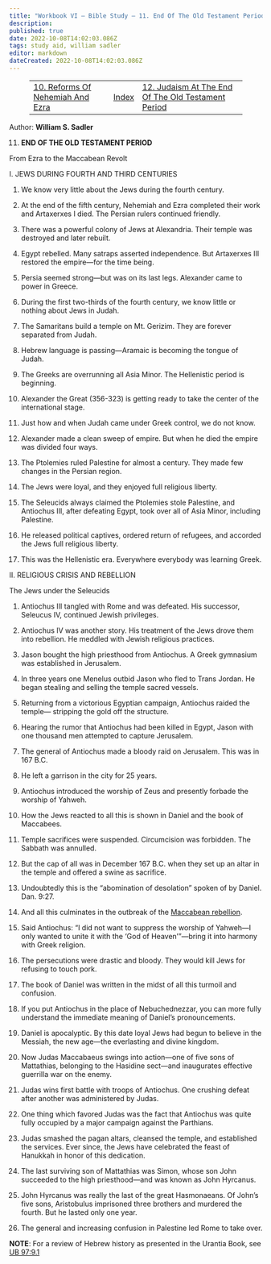 ```yaml
---
title: "Workbook VI — Bible Study — 11. End Of The Old Testament Period"
description: 
published: true
date: 2022-10-08T14:02:03.086Z
tags: study aid, william sadler
editor: markdown
dateCreated: 2022-10-08T14:02:03.086Z
---
```


<figure class="table chapter-navigator">
	<table>
		<tbody>
		<tr>
			<td><a href="/en/article/William_S_Sadler/Workbook_6_Bible_Study/History_2_10">10. Reforms Of Nehemiah And Ezra</a></td>
			<td><a href="/en/article/William_S_Sadler/Workbook_6_Bible_Study/Index">Index</a></td>
			<td><a href="/en/article/William_S_Sadler/Workbook_6_Bible_Study/History_2_12">12. Judaism At The End Of The Old Testament Period</a></td>
		</tr>
		</tbody>
	</table>
</figure>

Author: **William S. Sadler**


11. **END OF THE OLD TESTAMENT PERIOD**

From Ezra to the Maccabean Revolt

I. JEWS DURING FOURTH AND THIRD CENTURIES

1. We know very little about the Jews during the fourth century.

2. At the end of the fifth century, Nehemiah and Ezra completed their work and Artaxerxes I died. The Persian rulers continued friendly.

3. There was a powerful colony of Jews at Alexandria. Their temple was destroyed and later rebuilt.

4. Egypt rebelled. Many satraps asserted independence. But Artaxerxes III restored the empire—for the time being.

5. Persia seemed strong—but was on its last legs. Alexander came to power in Greece.

6. During the first two-thirds of the fourth century, we know little or nothing about Jews in Judah.

7. The Samaritans build a temple on Mt. Gerizim. They are forever separated from Judah.

8. Hebrew language is passing—Aramaic is becoming the tongue of Judah.

9. The Greeks are overrunning all Asia Minor. The Hellenistic period is beginning.

10. Alexander the Great (356-323) is getting ready to take the center of the international stage.

11. Just how and when Judah came under Greek control, we do not know.

12. Alexander made a clean sweep of empire. But when he died the empire was divided four ways.

13. The Ptolemies ruled Palestine for almost a century. They made few changes in the Persian region.

14. The Jews were loyal, and they enjoyed full religious liberty.

15. The Seleucids always claimed the Ptolemies stole Palestine, and Antiochus III, after defeating Egypt, took over all of Asia Minor, including Palestine.

16. He released political captives, ordered return of refugees, and accorded the Jews full religious liberty.

17. This was the Hellenistic era. Everywhere everybody was learning Greek.

II. RELIGIOUS CRISIS AND REBELLION

The Jews under the Seleucids

1. Antiochus III tangled with Rome and was defeated. His successor, Seleucus IV, continued Jewish privileges.

2. Antiochus IV was another story. His treatment of the Jews drove them into rebellion. He meddled with Jewish religious practices.

3. Jason bought the high priesthood from Antiochus. A Greek gymnasium was established in Jerusalem.

4. In three years one Menelus outbid Jason who fled to Trans Jordan. He began stealing and selling the temple sacred vessels.

5. Returning from a victorious Egyptian campaign, Antiochus raided the temple— stripping the gold off the structure.

6. Hearing the rumor that Antiochus had been killed in Egypt, Jason with one thousand men attempted to capture Jerusalem.

7. The general of Antiochus made a bloody raid on Jerusalem. This was in 167 B.C.

8. He left a garrison in the city for 25 years.

9. Antiochus introduced the worship of Zeus and presently forbade the worship of Yahweh.

10. How the Jews reacted to all this is shown in Daniel and the book of Maccabees.

11. Temple sacrifices were suspended. Circumcision was forbidden. The Sabbath was annulled.

12. But the cap of all was in December 167 B.C. when they set up an altar in the temple and offered a swine as sacrifice.

13. Undoubtedly this is the “abomination of desolation” spoken of by Daniel. Dan. 9:27.

14. And all this culminates in the outbreak of the [Maccabean rebellion](https://en.wikipedia.org/wiki/Maccabees).

15. Said Antiochus: “I did not want to suppress the worship of Yahweh—I only wanted to unite it with the ‘God of Heaven’”—bring it into harmony with Greek religion.

16. The persecutions were drastic and bloody. They would kill Jews for refusing to touch pork.

17. The book of Daniel was written in the midst of all this turmoil and confusion.

18. If you put Antiochus in the place of Nebuchednezzar, you can more fully understand the immediate meaning of Daniel’s pronouncements.

19. Daniel is apocalyptic. By this date loyal Jews had begun to believe in the Messiah, the new age—the everlasting and divine kingdom.

20. Now Judas Maccabaeus swings into action—one of five sons of Mattathias, belonging to the Hasidine sect—and inaugurates effective guerrilla war on the enemy.

21. Judas wins first battle with troops of Antiochus. One crushing defeat after another was administered by Judas.

22. One thing which favored Judas was the fact that Antiochus was quite fully occupied by a major campaign against the Parthians.

23. Judas smashed the pagan altars, cleansed the temple, and established the services. Ever since, the Jews have celebrated the feast of Hanukkah in honor of this dedication.

24. The last surviving son of Mattathias was Simon, whose son John succeeded to the high priesthood—and was known as John Hyrcanus.

25. John Hyrcanus was really the last of the great Hasmonaeans. Of John’s five sons, Aristobulus imprisoned three brothers and murdered the fourth. But he lasted only one year.

26. The general and increasing confusion in Palestine led Rome to take over.

**NOTE**: For a review of Hebrew history as presented in the Urantia Book, see [UB 97:9.1](/en/The_Urantia_Book/97#p9_1)


<br>

